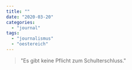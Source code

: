 ```yaml
---
title: ""
date: "2020-03-20"
categories: 
  - "journal"
tags: 
  - "journalismus"
  - "oestereich"
---
```


> "Es gibt keine Pflicht zum Schulterschluss."
